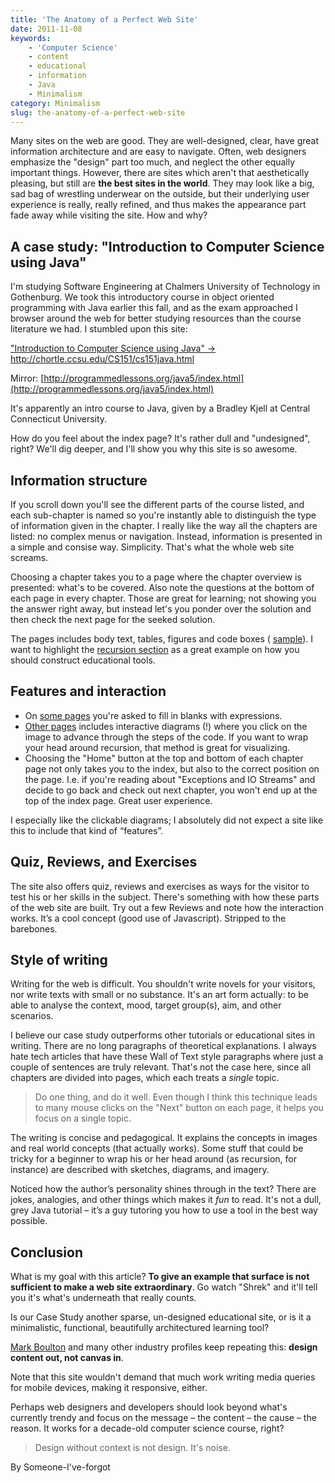 ```yaml
---
title: 'The Anatomy of a Perfect Web Site'
date: 2011-11-08
keywords:
    - 'Computer Science'
    - content
    - educational
    - information
    - Java
    - Minimalism
category: Minimalism
slug: the-anatomy-of-a-perfect-web-site
---
```


Many sites on the web are good. They are well-designed, clear, have great information architecture
and are easy to navigate. Often, web designers emphasize the "design" part too much, and neglect the
other equally important things. However, there are sites which aren't that aesthetically pleasing,
but still are **the best sites in the world**. They may look like a big, sad bag of wrestling
underwear on the outside, but their underlying user experience is really, really refined, and thus
makes the appearance part fade away while visiting the site. How and why?

## A case study: "Introduction to Computer Science using Java"

I'm studying Software Engineering at Chalmers University of Technology in Gothenburg. We took this
introductory course in object oriented programming with Java earlier this fall, and as the exam
approached I browser around the web for better studying resources than the course literature we had.
I stumbled upon this site:

["Introduction to Computer Science using Java" →](http://chortle.ccsu.edu/CS151/cs151java.html)
http://chortle.ccsu.edu/CS151/cs151java.html

Mirror:
[http://programmedlessons.org/java5/index.html](http://programmedlessons.org/java5/index.html)

It's apparently an intro course to Java, given by a Bradley Kjell at Central Connecticut University.

How do you feel about the index page? It's rather dull and "undesigned", right? We'll dig deeper,
and I'll show you why this site is so awesome.

## Information structure

If you scroll down you'll see the different parts of the course listed, and each sub-chapter is
named so you're instantly able to distinguish the type of information given in the chapter. I really
like the way all the chapters are listed: no complex menus or navigation. Instead, information is
presented in a simple and consise way. Simplicity. That's what the whole web site screams.

Choosing a chapter takes you to a page where the chapter overview is presented: what's to be
covered. Also note the questions at the bottom of each page in every chapter. Those are great for
learning; not showing you the answer right away, but instead let's you ponder over the solution and
then check the next page for the seeked solution.

The pages includes body text, tables, figures and code boxes (
[sample](http://chortle.ccsu.edu/java5/Notes/chap29/ch29_3.html)). I want to highlight the
[recursion section](http://programmedlessons.org/java5/Notes/chap70/ch70_1.html) as a great example
on how you should construct educational tools.

## Features and interaction

- On [some pages](http://programmedlessons.org/java5/Notes/chap72/ch72_3.html) you're asked to fill
  in blanks with expressions.
- [Other pages](http://programmedlessons.org/java5/Notes/chap72/ch72_4.html) includes interactive
  diagrams (!) where you click on the image to advance through the steps of the code. If you want to
  wrap your head around recursion, that method is great for visualizing.
- Choosing the "Home" button at the top and bottom of each chapter page not only takes you to the
  index, but also to the correct position on the page. I.e. if you're reading about "Exceptions and
  IO Streams" and decide to go back and check out next chapter, you won't end up at the top of the
  index page. Great user experience.

I especially like the clickable diagrams; I absolutely did not expect a site like this to include
that kind of “features”.

## Quiz, Reviews, and Exercises

The site also offers quiz, reviews and exercises as ways for the visitor to test his or her skills
in the subject. There's something with how these parts of the web site are built. Try out a few
Reviews and note how the interaction works. It’s a cool concept (good use of Javascript). Stripped
to the barebones.

## Style of writing

Writing for the web is difficult. You shouldn't write novels for your visitors, nor write texts with
small or no substance. It's an art form actually: to be able to analyse the context, mood, target
group(s), aim, and other scenarios.

I believe our case study outperforms other tutorials or educational sites in writing. There are no
long paragraphs of theoretical explanations. I always hate tech articles that have these Wall of
Text style paragraphs where just a couple of sentences are truly relevant. That's not the case here,
since all chapters are divided into pages, which each treats a _single_ topic.

> Do one thing, and do it well. Even though I think this technique leads to many mouse clicks on the
> "Next" button on each page, it helps you focus on a single topic.

The writing is concise and pedagogical. It explains the concepts in images and real world concepts
(that actually works). Some stuff that could be tricky for a beginner to wrap his or her head around
(as recursion, for instance) are described with sketches, diagrams, and imagery.

Noticed how the author’s personality shines through in the text? There are jokes, analogies, and
other things which makes it _fun_ to read. It's not a dull, grey Java tutorial – it’s a guy tutoring
you how to use a tool in the best way possible.

## Conclusion

What is my goal with this article? **To give an example that surface is not sufficient to make a web
site extraordinary**. Go watch "Shrek" and it'll tell you it's what's underneath that really counts.

Is our Case Study another sparse, un-designed educational site, or is it a minimalistic, functional,
beautifully architectured learning tool?

[Mark Boulton](http://www.markboulton.co.uk/) and many other industry profiles keep repeating this:
**design content out, not canvas in**.

Note that this site wouldn't demand that much work writing media queries for mobile devices, making
it responsive, either.

Perhaps web designers and developers should look beyond what's currently trendy and focus on the
message – the content – the cause – the reason. It works for a decade-old computer science course,
right?

> Design without context is not design. It's noise.

By Someone-I've-forgot
